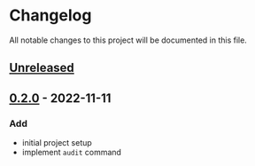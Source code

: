 # Changelog

All notable changes to this project will be documented in this file.

## [Unreleased]

## [0.2.0] - 2022-11-11

### Add
* initial project setup
* implement `audit` command


[Unreleased]: https://github.com/koyeung/ko-poetry-audit-plugin/compare/main...HEAD
[0.2.0]: https://github.com/koyeung/ko-poetry-audit-plugin/releases/tag/0.2.0
